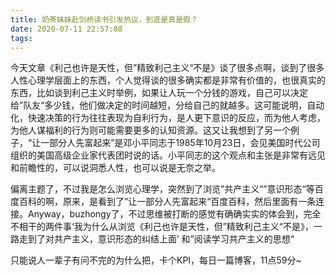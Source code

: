 ```yaml
---
title: 奶茶妹妹赴剑桥读书引发热议，到底是真是假？
date: 2020-07-11 22:57:08
tags:
---
```

今天文章《利己也许是天性，但”精致利己主义“不是》谈了很多点啊，谈到了很多人性心理学层面上的东西，个人觉得谈的很多确实都是非常有价值的，也很真实的东西，比如谈到利己主义时举例，如果让人玩一个分钱的游戏，自己可以决定给”队友“多少钱，他们做决定的时间越短，分给自己的就越多。这可能说明，自动化，快速决策的行为往往表现为自利行为，是人更下意识的反应，而为他人考虑，为他人谋福利的行为则可能需要更多的认知资源。这又让我想到了另一个例子，“让一部分人先富起来”是邓小平同志于1985年10月23日，会见美国时代公司组织的美国高级企业家代表团时说的话。小平同志的这个观点和主张是非常有远见和前瞻性的，可以说洞悉人性，也可以说是无奈之举。

偏离主题了，不过我是怎么浏览心理学，突然到了浏览”共产主义“”意识形态“等百度百科的啊，原来，是看到了”让一部分人先富起来“百度百科，然后里面有一条连接。Anyway，buzhongy了，不过思维被打断的感觉有确确实实的体会到，完全不相干的两件事‘我为什么从浏览《利己也许是天性，但”精致利己主义“不是》，一路走到了对共产主义，意识形态的纠结上面’
和”阅读学习共产主义的思想“

只能说人一辈子有问不完的为什么把，卡个KPI，每日一篇博客，11点59分~